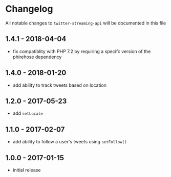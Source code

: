 # Changelog

All notable changes to `twitter-streaming-api` will be documented in this file

## 1.4.1 - 2018-04-04

- fix compatiblity with PHP 7.2 by requiring a specifc version of the phirehose dependency

## 1.4.0 - 2018-01-20

- add ability to track tweets based on location

## 1.2.0 - 2017-05-23

- add `setLocale`

## 1.1.0 - 2017-02-07

- add ability to follow a user's tweets using `setFollow()`

## 1.0.0 - 2017-01-15

- initial release
